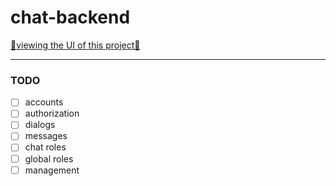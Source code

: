 # chat-backend

[👀viewing the UI of this project👀](https://github.com/danyatochkaru/chat)

---

### TODO

- [ ] accounts
- [ ] authorization
- [ ] dialogs
- [ ] messages
- [ ] chat roles
- [ ] global roles
- [ ] management
